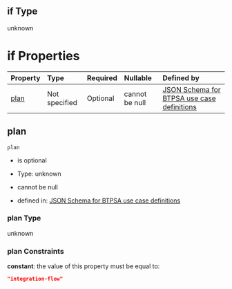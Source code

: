 ## if Type

unknown

# if Properties

| Property      | Type          | Required | Nullable       | Defined by                                                                                                                                                                                                                                  |
| :------------ | :------------ | :------- | :------------- | :------------------------------------------------------------------------------------------------------------------------------------------------------------------------------------------------------------------------------------------ |
| [plan](#plan) | Not specified | Optional | cannot be null | [JSON Schema for BTPSA use case definitions](btpsa-usecase-properties-services-items-allof-1-then-allof-57-then-allof-1-if-properties-plan.md "undefined#/properties/services/items/allOf/1/then/allOf/57/then/allOf/1/if/properties/plan") |

## plan



`plan`

*   is optional

*   Type: unknown

*   cannot be null

*   defined in: [JSON Schema for BTPSA use case definitions](btpsa-usecase-properties-services-items-allof-1-then-allof-57-then-allof-1-if-properties-plan.md "undefined#/properties/services/items/allOf/1/then/allOf/57/then/allOf/1/if/properties/plan")

### plan Type

unknown

### plan Constraints

**constant**: the value of this property must be equal to:

```json
"integration-flow"
```
